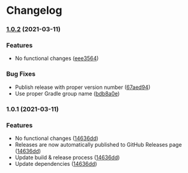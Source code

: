 # Changelog

### [1.0.2](https://www.github.com/fortify-ps/fortify-ssc-parser-symfony-security-checker/compare/v1.0.1...v1.0.2) (2021-03-11)


### Features

* No functional changes ([eee3564](https://www.github.com/fortify-ps/fortify-ssc-parser-symfony-security-checker/commit/eee356463e92bb4931342157e21e474431e3874b))


### Bug Fixes

* Publish release with proper version number ([67aed94](https://www.github.com/fortify-ps/fortify-ssc-parser-symfony-security-checker/commit/67aed94a083396319e75c7417b55c473bf130f33))
* Use proper Gradle group name ([bdb8a0e](https://www.github.com/fortify-ps/fortify-ssc-parser-symfony-security-checker/commit/bdb8a0e9b2c391bfeceee7706ef3e060a02de37e))

### 1.0.1 (2021-03-11)


### Features

* No functional changes ([14636dd](https://www.github.com/fortify-ps/fortify-ssc-parser-symfony-security-checker/commit/14636dd4de57b2a5ec74cdbab8d1601ac4f7d86f))
* Releases are now automatically published to GitHub Releases page ([14636dd](https://www.github.com/fortify-ps/fortify-ssc-parser-symfony-security-checker/commit/14636dd4de57b2a5ec74cdbab8d1601ac4f7d86f))
* Update build & release process ([14636dd](https://www.github.com/fortify-ps/fortify-ssc-parser-symfony-security-checker/commit/14636dd4de57b2a5ec74cdbab8d1601ac4f7d86f))
* Update dependencies ([14636dd](https://www.github.com/fortify-ps/fortify-ssc-parser-symfony-security-checker/commit/14636dd4de57b2a5ec74cdbab8d1601ac4f7d86f))
